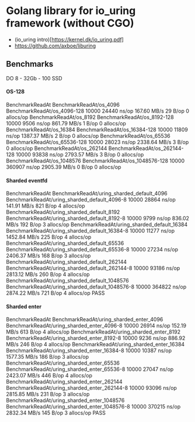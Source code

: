 Golang library for io_uring framework (without CGO)
===

- (io_uring intro)[https://kernel.dk/io_uring.pdf]
- https://github.com/axboe/liburing

## Benchmarks

DO 8 - 32Gb - 100 SSD

#### OS-128

BenchmarkReadAt
BenchmarkReadAt/os_4096
BenchmarkReadAt/os_4096-128                10000             24440 ns/op         167.60 MB/s          29 B/op          0 allocs/op
BenchmarkReadAt/os_8192
BenchmarkReadAt/os_8192-128                10000              9506 ns/op         861.79 MB/s           1 B/op          0 allocs/op
BenchmarkReadAt/os_16384
BenchmarkReadAt/os_16384-128               10000             11809 ns/op	1387.37 MB/s           2 B/op          0 allocs/op
BenchmarkReadAt/os_65536
BenchmarkReadAt/os_65536-128               10000             28023 ns/op	2338.64 MB/s           3 B/op          0 allocs/op
BenchmarkReadAt/os_262144
BenchmarkReadAt/os_262144-128              10000             93838 ns/op	2793.57 MB/s           3 B/op          0 allocs/op
BenchmarkReadAt/os_1048576
BenchmarkReadAt/os_1048576-128             10000            360907 ns/op	2905.39 MB/s           0 B/op          0 allocs/op

#### Sharded eventfd

BenchmarkReadAt
BenchmarkReadAt/uring_sharded_default_4096
BenchmarkReadAt/uring_sharded_default_4096-8               10000             28864 ns/op         141.91 MB/s         821 B/op          4 allocs/op
BenchmarkReadAt/uring_sharded_default_8192
BenchmarkReadAt/uring_sharded_default_8192-8               10000              9799 ns/op         836.02 MB/s         192 B/op          3 allocs/op
BenchmarkReadAt/uring_sharded_default_16384
BenchmarkReadAt/uring_sharded_default_16384-8              10000             11277 ns/op	1452.84 MB/s         225 B/op          4 allocs/op
BenchmarkReadAt/uring_sharded_default_65536
BenchmarkReadAt/uring_sharded_default_65536-8              10000             27234 ns/op	2406.37 MB/s         168 B/op          3 allocs/op
BenchmarkReadAt/uring_sharded_default_262144
BenchmarkReadAt/uring_sharded_default_262144-8             10000             93186 ns/op	2813.12 MB/s         260 B/op          4 allocs/op
BenchmarkReadAt/uring_sharded_default_1048576
BenchmarkReadAt/uring_sharded_default_1048576-8            10000            364822 ns/op	2874.22 MB/s         721 B/op          4 allocs/op
PASS

#### Sharded enter

BenchmarkReadAt
BenchmarkReadAt/uring_sharded_enter_4096
BenchmarkReadAt/uring_sharded_enter_4096-8                 10000             26914 ns/op         152.19 MB/s         613 B/op          4 allocs/op
BenchmarkReadAt/uring_sharded_enter_8192
BenchmarkReadAt/uring_sharded_enter_8192-8                 10000              9236 ns/op         886.92 MB/s         246 B/op          4 allocs/op
BenchmarkReadAt/uring_sharded_enter_16384
BenchmarkReadAt/uring_sharded_enter_16384-8                10000             10387 ns/op	1577.35 MB/s         186 B/op          3 allocs/op
BenchmarkReadAt/uring_sharded_enter_65536
BenchmarkReadAt/uring_sharded_enter_65536-8                10000             27047 ns/op	2423.07 MB/s         446 B/op          4 allocs/op
BenchmarkReadAt/uring_sharded_enter_262144
BenchmarkReadAt/uring_sharded_enter_262144-8               10000             93096 ns/op	2815.85 MB/s         231 B/op          3 allocs/op
BenchmarkReadAt/uring_sharded_enter_1048576
BenchmarkReadAt/uring_sharded_enter_1048576-8              10000            370215 ns/op	2832.34 MB/s         145 B/op          3 allocs/op
PASS